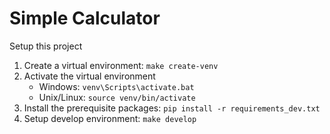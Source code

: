 # Simple Calculator

Setup this project
1. Create a virtual environment: `make create-venv`
2. Activate the virtual environment
    - Windows: `venv\Scripts\activate.bat`
    - Unix/Linux: `source venv/bin/activate`
3. Install the prerequisite packages: `pip install -r requirements_dev.txt`
4. Setup develop environment: `make develop`
